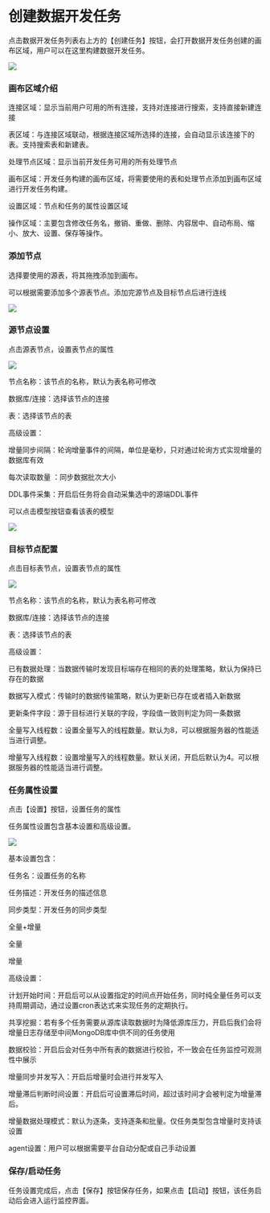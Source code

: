 # 创建数据开发任务

点击数据开发任务列表右上方的【创建任务】按钮，会打开数据开发任务创建的画布区域，用户可以在这里构建数据开发任务。

![](../../images/data_dev_1.png)



### 画布区域介绍

连接区域：显示当前用户可用的所有连接，支持对连接进行搜索，支持直接新建连接

表区域：与连接区域联动，根据连接区域所选择的连接，会自动显示该连接下的表。支持搜索表和新建表。

处理节点区域：显示当前开发任务可用的所有处理节点

画布区域：开发任务构建的画布区域，将需要使用的表和处理节点添加到画布区域进行开发任务构建。

设置区域：节点和任务的属性设置区域

操作区域：主要包含修改任务名，撤销、重做、删除、内容居中、自动布局、缩小、放大、设置、保存等操作。



### 添加节点

选择要使用的源表，将其拖拽添加到画布。

可以根据需要添加多个源表节点。添加完源节点及目标节点后进行连线

![](../../images/data_dev_2.png)







### 源节点设置

点击源表节点，设置表节点的属性

![](../../images/data_dev_3.png)

节点名称：该节点的名称，默认为表名称可修改

数据库/连接：选择该节点的连接

表：选择该节点的表



高级设置：

增量同步间隔：轮询增量事件的间隔，单位是毫秒，只对通过轮询方式实现增量的数据库有效

每次读取数量 ：同步数据批次大小

DDL事件采集：开启后任务将会自动采集选中的源端DDL事件



可以点击模型按钮查看该表的模型

![](../../images/data_dev_4.png)





### 目标节点配置

点击目标表节点，设置表节点的属性

![](../../images/data_dev_5.png)

节点名称：该节点的名称，默认为表名称可修改

数据库/连接：选择该节点的连接

表：选择该节点的表



高级设置：

已有数据处理：当数据传输时发现目标端存在相同的表的处理策略，默认为保持已存在的数据

数据写入模式：传输时的数据传输策略，默认为更新已存在或者插入新数据

更新条件字段：源于目标进行关联的字段，字段值一致则判定为同一条数据

全量写入线程数：设置全量写入的线程数量。默认为8，可以根据服务器的性能适当进行调整。

增量写入线程数：设置增量写入的线程数量。默认关闭，开启后默认为4。可以根据服务器的性能适当进行调整。







### 任务属性设置

点击【设置】按钮，设置任务的属性

任务属性设置包含基本设置和高级设置。

![](../../images/data_dev_6.png)



基本设置包含：

任务名：设置任务的名称

任务描述：开发任务的描述信息

同步类型：开发任务的同步类型

全量+增量

全量

增量



高级设置：

计划开始时间：开启后可以从设置指定的时间点开始任务，同时纯全量任务可以支持周期调动，通过设置cron表达式来实现任务的定期执行。

共享挖掘：若有多个任务需要从源库读取数据时为降低源库压力，开启后我们会将增量日志存储至中间MongoDB库中供不同的任务使用

数据校验：开启后会对任务中所有表的数据进行校验，不一致会在任务监控可观测性中展示

增量同步并发写入：开启后增量时会进行并发写入

增量滞后判断时间设置：开启后可设置滞后时间，超过该时间才会被判定为增量滞后。

增量数据处理模式：默认为逐条，支持逐条和批量。仅任务类型包含增量时支持该设置

agent设置：用户可以根据需要平台自动分配或自己手动设置

### 保存/启动任务

任务设置完成后，点击【保存】按钮保存任务，如果点击【启动】按钮，该任务启动后会进入运行监控界面。

